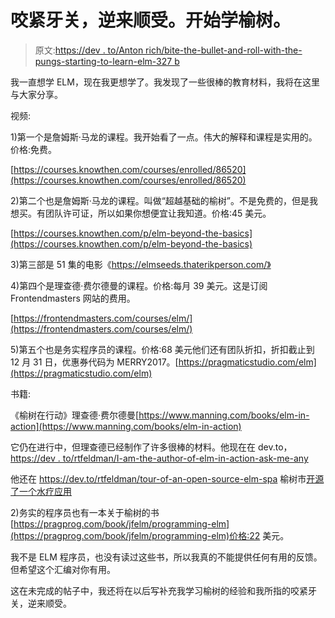 # 咬紧牙关，逆来顺受。开始学榆树。

> 原文:[https://dev . to/Anton rich/bite-the-bullet-and-roll-with-the-pungs-starting-to-learn-elm-327 b](https://dev.to/antonrich/bite-the-bullet-and-roll-with-the-punches-starting-to-learn-elm-327b)

我一直想学 ELM，现在我更想学了。我发现了一些很棒的教育材料，我将在这里与大家分享。

视频:

1)第一个是詹姆斯·马龙的课程。我开始看了一点。伟大的解释和课程是实用的。价格:免费。

[https://courses.knowthen.com/courses/enrolled/86520](https://courses.knowthen.com/courses/enrolled/86520)

2)第二个也是詹姆斯·马龙的课程。叫做“超越基础的榆树”。不是免费的，但是我想买。有团队许可证，所以如果你想便宜让我知道。价格:45 美元。

[https://courses.knowthen.com/p/elm-beyond-the-basics](https://courses.knowthen.com/p/elm-beyond-the-basics)

3)第三部是 51 集的电影《https://elmseeds.thaterikperson.com/》

4)第四个是理查德·费尔德曼的课程。价格:每月 39 美元。这是订阅 Frontendmasters 网站的费用。

[https://frontendmasters.com/courses/elm/](https://frontendmasters.com/courses/elm/)

5)第五个也是务实程序员的课程。价格:68 美元他们还有团队折扣，折扣截止到 12 月 31 日，优惠券代码为 MERRY2017。[https://pragmaticstudio.com/elm](https://pragmaticstudio.com/elm)

书籍:

《榆树在行动》理查德·费尔德曼[https://www.manning.com/books/elm-in-action](https://www.manning.com/books/elm-in-action)

它仍在进行中，但理查德已经制作了许多很棒的材料。他现在在 dev.to，[https://dev . to/rtfeldman/I-am-the-author-of-elm-in-action-ask-me-any](https://dev.to/rtfeldman/i-am-the-author-of-elm-in-action-ask-me-anything)

他还在 https://dev.to/rtfeldman/tour-of-an-open-source-elm-spa 榆树市[开源了一个水疗应用](https://dev.to/rtfeldman/tour-of-an-open-source-elm-spa)

2)务实的程序员也有一本关于榆树的书[https://pragprog.com/book/jfelm/programming-elm](https://pragprog.com/book/jfelm/programming-elm)价格:22 美元。

我不是 ELM 程序员，也没有读过这些书，所以我真的不能提供任何有用的反馈。但希望这个汇编对你有用。

这在未完成的帖子中，我还将在以后写补充我学习榆树的经验和我所指的咬紧牙关，逆来顺受。